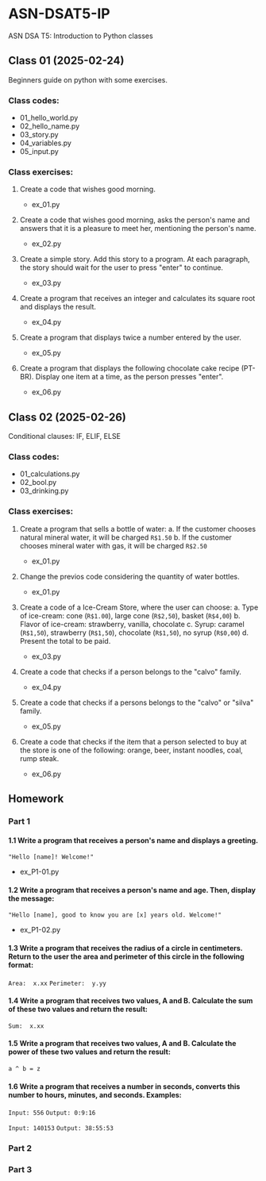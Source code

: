# ASN-DSAT5-IP
ASN DSA T5: Introduction to Python classes

## Class 01 (2025-02-24)
Beginners guide on python with some exercises.

### Class codes:
- 01_hello_world.py
- 02_hello_name.py
- 03_story.py
- 04_variables.py
- 05_input.py

### Class exercises:
1. Create a code that wishes good morning.
    - ex_01.py

2. Create a code that wishes good morning, asks the person's name and answers that it is a pleasure to meet her, mentioning the person's name.
    - ex_02.py

3. Create a simple story. Add this story to a program. At each paragraph, the story should wait for the user to press "enter" to continue.
    - ex_03.py

4. Create a program that receives an integer and calculates its square root and displays the result.
    - ex_04.py

5. Create a program that displays twice a number entered by the user.
    - ex_05.py

6. Create a program that displays the following chocolate cake recipe (PT-BR). Display one item at a time, as the person presses "enter".
    - ex_06.py



## Class 02 (2025-02-26)
Conditional clauses: IF, ELIF, ELSE

### Class codes:
- 01_calculations.py
- 02_bool.py
- 03_drinking.py

### Class exercises:
1. Create a program that sells a bottle of water:
    a. If the customer chooses natural mineral water, it will be charged `R$1.50` 
    b. If the customer chooses mineral water with gas, it will be charged `R$2.50`
    - ex_01.py

2. Change the previos code considering the quantity of water bottles.
    - ex_01.py

3. Create a code of a Ice-Cream Store, where the user can choose:
    a. Type of ice-cream: cone (`R$1.00`), large cone (`R$2,50`), basket (`R$4,00`)
    b. Flavor of ice-cream: strawberry, vanilla, chocolate
    c. Syrup: caramel (`R$1,50`), strawberry (`R$1,50`), chocolate (`R$1,50`), no syrup (`R$0,00`)
    d. Present the total to be paid.
    - ex_03.py

4. Create a code that checks if a person belongs to the "calvo" family.
    - ex_04.py

5. Create a code that checks if a persons belongs to the "calvo" or "silva" family.
    - ex_05.py

6. Create a code that checks if the item that a person selected to buy at the store is one of the following: orange, beer, instant noodles, coal, rump steak.
    - ex_06.py

## Homework
### Part 1
#### 1.1 Write a program that receives a person's name and displays a greeting.
` "Hello [name]! Welcome!" `
- ex_P1-01.py

#### 1.2 Write a program that receives a person's name and age. Then, display the message:
` "Hello [name], good to know you are [x] years old. Welcome!" `
- ex_P1-02.py

#### 1.3 Write a program that receives the radius of a circle in centimeters. Return to the user the area and perimeter of this circle in the following format:
` Area:  x.xx `
` Perimeter:  y.yy `

#### 1.4 Write a program that receives two values, A and B. Calculate the sum of these two values and return the result:
` Sum:  x.xx `

#### 1.5 Write a program that receives two values, A and B. Calculate the power of these two values and return the result:
` a ^ b = z `

#### 1.6 Write a program that receives a number in seconds, converts this number to hours, minutes, and seconds. Examples:
` Input: 556 `
` Output: 0:9:16 `

` Input: 140153 `
` Output: 38:55:53 `

### Part 2

### Part 3